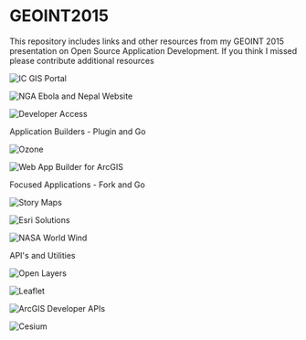 # GEOINT2015
This repository includes links and other resources from my GEOINT 2015 presentation on Open Source Application Development. If you think I missed please contribute additional resources


![IC GIS Portal]("http://urlhere")

![NGA Ebola and Nepal Website]("https://nga.maps.arcgis.com/home/")

![Developer Access]("https://developers.arcgis.com/")

Application Builders - Plugin and Go

![Ozone]("http://ozone-development.github.io/ozone-website/")

![Web App Builder for ArcGIS]("http://doc.arcgis.com/en/web-appbuilder/")

Focused Applications - Fork and Go

![Story Maps]("http://storymaps.arcgis.com/en/")

![Esri Solutions]("http://esri.github.io/#Intelligence")

![NASA World Wind]("https://github.com/nasa")

API's and Utilities


![Open Layers]("https://github.com/openlayers/ol3")

![Leaflet]("https://github.com/Leaflet/Leaflet")

![ArcGIS Developer APIs]("http://developers.arcgis.com/")

![Cesium]("http://cesiumjs.org/")
